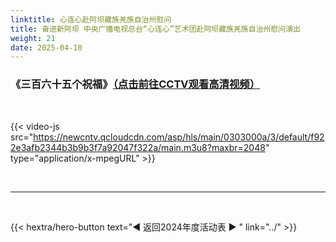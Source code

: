 ```yaml
---
linktitle: 心连心赴阿坝藏族羌族自治州慰问
title: 奋进新阿坝 中央广播电视总台“心连心”艺术团赴阿坝藏族羌族自治州慰问演出
weight: 21
date: 2025-04-10
---
```


### 《三百六十五个祝福》[（点击前往CCTV观看高清视频）](https://tv.cctv.com/2024/12/30/VIDEagnhheJCkpdJoSFifDpE241230.shtml)

<br>

{{< video-js src="https://newcntv.qcloudcdn.com/asp/hls/main/0303000a/3/default/f922e3afb2344b3b9b3f7a92047f322a/main.m3u8?maxbr=2048" type="application/x-mpegURL" >}}


<br>
<hr>
<br>

{{< hextra/hero-button text="◀ 返回2024年度活动表 ▶ " link="../" >}}